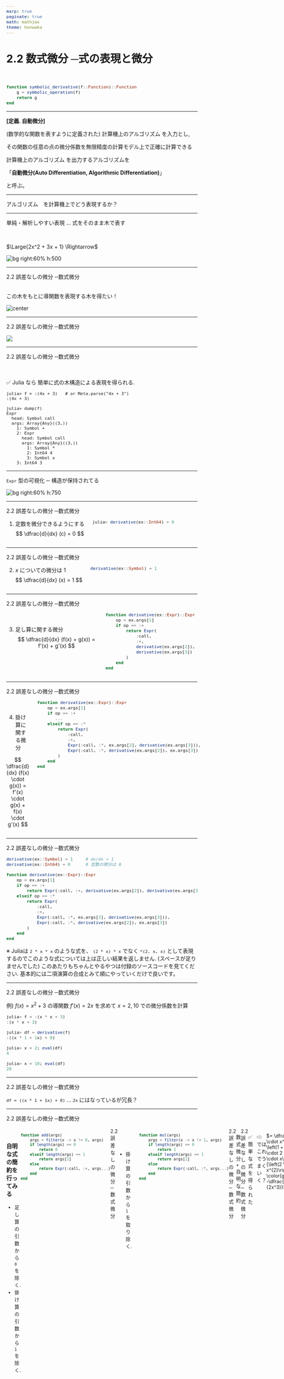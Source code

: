 ```yaml
---
marp: true
paginate: true
math: mathjax
theme: honwaka
---
```



# **2.2 数式微分 ─式の表現と微分**

<br>

```julia
function symbolic_derivative(f::Function)::Function
    g = symbolic_operation(f)
    return g
end
```

---

<!-- _header: 数式微分 -->


<div class="def">

**[定義. 自動微分]**

(数学的な関数を表すように定義された) <span class="dot-text">計算機上のアルゴリズム</span> を入力とし,

その関数の任意の点の微分係数を無限精度の計算モデル上で正確に計算できる 

<span class="dot-text">計算機上のアルゴリズム</span> を出力するアルゴリズムを 

「**自動微分(Auto Differentiation, Algorithmic Differentiation)**」

と呼ぶ。

</div>

---

<!-- _header: 数式微分 -->

<span class="dot-text">アルゴリズム</span>　を計算機上でどう表現するか？


---


<!-- _header: 数式微分のアイデア -->

単純・解析しやすい表現 
... 式をそのまま木で表す

<br>


$\Large{2x^2 + 3x + 1}  \Rightarrow$

![bg right:60% h:500](../img/exprf.svg)


---


<!-- _header: 数式微分のアイデア -->

<div class="section"> 2.2 誤差なしの微分 ─数式微分 </div>

<br>

この木をもとに導関数を表現する木を得たい！


![center](../img/symbolic_algo_simple.png)


---



<div class="section"> 2.2 誤差なしの微分 ─数式微分 </div>

<!-- _header: 数式微分のアイデア -->

![](../img/symbolic_algo.png)


---





<!-- _header: `Expr` 型 -->

<div class="section"> 2.2 誤差なしの微分 ─数式微分 </div>


<br>
<br>

✅ Julia なら 簡単に式の木構造による表現を得られる. 

```
julia> f = :(4x + 3)   # or Meta.parse("4x + 3")
:(4x + 3)

julia> dump(f)
Expr
  head: Symbol call
  args: Array{Any}((3,))
    1: Symbol +
    2: Expr
      head: Symbol call
      args: Array{Any}((3,))
        1: Symbol *
        2: Int64 4
        3: Symbol x
    3: Int64 3
```



---

<!-- _header: `Expr` 型 -->

`Expr` 型の可視化
─ 構造が保持されてる

![bg right:60% h:750](../img/plotdemo.png)

---

<!-- _header: 数式微分の実装 -->

<div class="section"> 2.2 誤差なしの微分 ─数式微分 </div>

<div class="columns">

<div>



1. 定数を微分できるようにする
$$
\dfrac{d}{dx} (c) = 0
$$    

</div>

<div>



```julia
julia> derivative(ex::Int64) = 0
```

</div>



</div>


---


<!-- _header: 数式微分の実装 -->


<div class="section"> 2.2 誤差なしの微分 ─数式微分 </div>

<div class="columns">

<div>



2. $x$ についての微分は $1$
$$
\dfrac{d}{dx} (x) = 1
$$    

</div>

<div>



```julia
derivative(ex::Symbol) = 1
```

</div>



</div>

---


<!-- _header: 数式微分の実装 -->


<div class="section"> 2.2 誤差なしの微分 ─数式微分 </div>

<div class="columns">

<div>

<br>

<br>

3. 足し算に関する微分
$$
\dfrac{d}{dx} (f(x) + g(x)) = f'(x) + g'(x)
$$    

</div>

<div>


```julia
function derivative(ex::Expr)::Expr
    op = ex.args[1]
    if op == :+     
        return Expr(
            :call, 
            :+, 
            derivative(ex.args[2]), 
            derivative(ex.args[3])
        ) 
    end
end
```

</div>



</div>


---



<!-- _header: 数式微分の実装 -->


<div class="section"> 2.2 誤差なしの微分 ─数式微分 </div>

<div class="columns">

<div>

<br>

<br>

4. 掛け算に関する微分


$$
\dfrac{d}{dx} (f(x) \cdot g(x)) = f'(x) \cdot g(x) + f(x) \cdot g'(x)
$$


</div>

<div>


```julia
function derivative(ex::Expr)::Expr
    op = ex.args[1]
    if op == :+     
       ...
    elseif op == :*
        return Expr(
            :call,
            :+,
            Expr(:call, :*, ex.args[2], derivative(ex.args[3])),
            Expr(:call, :*, derivative(ex.args[2]), ex.args[3])
        )
    end
end
```

</div>



</div>


---

<!-- _header: 数式微分の実装 -->

<div class="section"> 2.2 誤差なしの微分 ─数式微分 </div>


```julia
derivative(ex::Symbol) = 1     # dx/dx = 1
derivative(ex::Int64) = 0      # 定数の微分は 0

function derivative(ex::Expr)::Expr
    op = ex.args[1]
    if op == :+     
        return Expr(:call, :+, derivative(ex.args[2]), derivative(ex.args[3])) 
    elseif op == :*                
        return Expr(
            :call,
            :+,
            Expr(:call, :*, ex.args[2], derivative(ex.args[3])),
            Expr(:call, :*, derivative(ex.args[2]), ex.args[3])
        )
    end
end
```

<div class="cite">

※ Juliaは `2 * x * x` のような式を、 `(2 * x) * x` でなく `*(2, x, x)` として表現するのでこのような式については上は正しい結果を返しません. (スペースが足りませんでした)
このあたりもちゃんとやるやつは付録のソースコードを見てください. 基本的には二項演算の合成とみて順にやっていくだけで良いです。 

---


<!-- _header: 数式微分の実装 -->

<div class="section"> 2.2 誤差なしの微分 ─数式微分 </div>

例) $f(x) = x^2 + 3$ の導関数 $f'(x) = 2x$ を求めて $x = 2, 10$ での微分係数を計算

```julia
julia> f = :(x * x + 3)
:(x * x + 3)

julia> df = derivative(f)
:((x * 1 + 1x) + 0)

julia> x = 2; eval(df)
4

julia> x = 10; eval(df)
20
```

---


<!-- _header: ⚠️ 数式微分の改良 ~ 複雑な表現  -->

<div class="section"> 2.2 誤差なしの微分 ─数式微分 </div>


`df = ((x * 1 + 1x) + 0)` ... `2x` にはなっているが冗長？






---

<style scoped>
  code {
    font-size: 0.8em;  
  }

  .container {
    display: flex;
    flex-direction: row;
    justify-content: space-between;
    font-size: 0.9em;
  }

    .container > .left {
      width: 40%;
    }

    .container > .right {
      width: 60%;
    }


</style>

<!-- _header: 簡約化  -->
<div class="section"> 2.2 誤差なしの微分 ─数式微分 </div>

<br>


<div class="container">
<div class="left">
    
<br>
    
### 自明な式の簡約を行ってみる

- 足し算の引数から `0` を除く.
- 掛け算の引数から `1` を除く.

</div>

<div class="right">

```julia
function add(args)
    args = filter(x -> x != 0, args)
    if length(args) == 0
        return 0
    elseif length(args) == 1
        return args[1]
    else
        return Expr(:call, :+, args...)
    end
end
```

</div>



---


<!-- _header: 簡約化  -->

<div class="section"> 2.2 誤差なしの微分 ─数式微分 </div>


<div class="columns">


<div>

<br>
<br>
<br>

- 掛け算の引数から `1` を取り除く.


</div>


<div>

```julia
function mul(args)
    args = filter(x -> x != 1, args)
    if length(args) == 0
        return 1
    elseif length(args) == 1
        return args[1]
    else
        return Expr(:call, :*, args...)
    end
end
```


</div>


</div>


---

<!-- _header: 簡約化  -->

<div class="section"> 2.2 誤差なしの微分 ─数式微分 </div>


<br>


<br>



数式微分 + 自明な簡約

```julia
derivative(ex::Symbol) = 1
derivative(ex::Int64) = 0

function derivative(ex::Expr)
    op = ex.args[1]
    if op == :+
        return add([derivative(ex.args[2]), derivative(ex.args[3])])
    elseif op == :*
        return add([
            mul([ex.args[2], derivative(ex.args[3])]),
            mul([derivative(ex.args[2]), ex.args[3]])
        ])
    end
end
```

---


<!-- _header: 簡約化  -->

<div class="section"> 2.2 誤差なしの微分 ─数式微分 </div>

✅　簡単な式を得られた

```julia
julia> derivative(:(x * x + 3))
:(x + x)
```

⇨ ではこれでうまくいく？

```julia
julia> derivative(:((1 + x)  / (2 * x^2)))
:((2 * x ^ 2 - (1 + x) * (2 * (2x))) / (2 * x ^ 2) ^ 2)
```

<br>

$= \dfrac{\left(2 \cdot x^{2} - \left(1 + x\right) \cdot 2 \cdot 2 \cdot x\right)}{\left(2 \cdot x^{2}\right)^{2}} \color{gray}{\ = -\dfrac{x + 2}{2x^3}}$ 🧐🧐🧐




---

<!-- _header: 式の表現法を考える -->


```julia
julia> t1 = :(x * x)
julia> t2 = :($t1 * $t1)
julia> f = :($t2 * $t2)
:(((x * x) * (x * x)) * ((x * x) * (x * x)))
```


という $f$ は、木で表現すると...


![bg right h:300](../img/naive-tree-expr.svg)

---

<!-- _header: 式の表現法を考える -->

<div class="section"> 2.2 誤差なしの微分 ─数式微分 </div>



```julia
julia> t1 = :(x * x)
julia> t2 = :($t1 * $t1)
julia> f = :($t2 * $t2)
:(((x * x) * (x * x)) * ((x * x) * (x * x)))
```


:question: 作るときは単純な関数が、なぜこんなに複雑になってしまったのか？

⇨ (木構造で表す) 式には、**代入・束縛がない** ので、共通のものを参照できない.

⇨ **アルゴリズムを記述する言語として、数式(木構造)は貧弱** 

---

<!-- _header: 式の表現法を考える -->


**❌ 数式微分は<span class="dot-text">微分すると</span>式が肥大化してうまくいかない.**
**⭕️  木で式を表現するのがそもそもうまくいかない🙅‍♀️**





<div class="cite">



</div>

<div class="cite">

参考: Laue, S. (2019). On the Equivalence of Automatic and Symbolic Differentiation. ArXiv. /abs/1904.02990

</div>


---

<!-- _header: 式の表現法を考える -->


`:((2 * x ^ 2 - (1 + x) * (2 * (2x))) / (2 * x ^ 2) ^ 2)` 

$= \dfrac{\left(2 \cdot x^{2} - \left(1 + x\right) \cdot 2 \cdot 2 \cdot x\right)}{\left(2 \cdot x^{2}\right)^{2}}$  も、


![bg right h:400](../img/complex-df.svg)

---

<!-- _header: 式の表現法を考える -->

<br>


$
\begin{split}
y_{1} &= x^{2} \\
y_{2} &= 2 \cdot y_{1} \\
y_{3} &= \left(1 + x\right) \\
y_{4} &= 2 \cdot x \\
y_{5} &= 2 \cdot y_{4} \\
y_{6} &= y_{3} \cdot y_{5} \\
y_{7} &= \left(y_{2} - y_{6}\right) \\
y_{8} &= \left(y_{2}\right)^{2} \\
y_{9} &= \dfrac{y_{7}}{y_{8}} \\
\end{split}
$


![bg right:66% h:650](../img/df-commonsub.svg)


---

<!-- _header: 式からアルゴリズムへ、木からDAGへ-->

<div class="section"> 2.2 誤差なしの微分 ─数式微分 </div>


<div class="columns">

<div>


<br>



**[需要]**

制御構文・関数呼び出し etc...
一般的なプログラミング言語によって
記述されたアルゴリズムに対しても、
微分したい



</div>

<div>

```julia
x = [1, 2, 3]
y = [2, 4, 6]

function linear_regression_error(coef)
    pred = x * coef
    error = 0.
    for i in eachindex(y)
        error += (y[i] - pred[i])^2
    end
    return error
end
```


</div>



</div>



---


<!-- _header: 式からアルゴリズムへ、木からDAGへ-->

<div class="section"> 2.2 誤差なしの微分 ─数式微分 </div>


<div style="text-align: center;">


**木構造の式 から 木構造の式**

⇩

## (ふつうの)　プログラム から プログラム　へ



</div>






<div class="cite">

ヒューリスティックにやってそれなりに簡単な式を得られれば実用的には大丈夫なので与太話になりますが、簡約化を頑張れば最もシンプルな式を得られるか考えてみます。
簡単さの定義にもよるかもしれませんが、$\forall x$ で $f(x) = 0$ な $f$ は $f(x) = 0$ と簡約化されるべきでしょう。
ところが、$f$ が四則演算と $exp, sin, abs$ と有理数, $\pi, \ln{2}$ で作れる式のとき、$\forall x, f(x) = 0$ か判定する問題は決定不能であることが知られています。([Richardson's theorem](https://en.wikipedia.org/wiki/Richardson%27s_theorem))
**したがって、一般の式を入力として、最も簡単な式を出力するようなアルゴリズムは存在しないとわかります。** 
</div>

---
